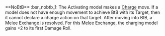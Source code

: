 ==NoBtB== :bsr_nobtb_1:
The Activating model makes a [Charge](Movement%20Placing.md#Charge) move.
If a model does not have enough movement to achieve BtB with its Target, then it cannot declare a charge action on that target. After moving into BtB, a Melee Exchange is resolved. For this Melee Exchange, the charging model gains +2 to its first Damage Roll.
